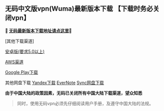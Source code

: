## 无码中文版vpn(Wuma)最新版本下载 【下载时务必关闭vpn】
**🔴 [无码最新版本下载地址请点这里](http://t.cn/Rk76omb)🔴**

[其他下载渠道]

[安卓版(要求5.0以上)](http://176.122.135.123/new/Wuma-git-3.2.5.apk) 

[AWS渠道](https://dl0tgz6ee3upo.cloudfront.net/production/app/builds/029/245/366/original/2e0288b93588af6957633e3602ac7998/Wuma-git-3.2.5.apk)

[Google Play下载](https://play.google.com/store/apps/details?id=com.muma.pn) 

其他网盘下载
[Yandex下载](https://yadi.sk/d/2NEDnPmZ3aHxWi) 
[EverNote](https://www.evernote.com/l/AcpsgNAYO9RKn4Xa_XCX5BFPeSoCvcUeqEY) 
[Sync网盘下载](https://ln.sync.com/dl/9c3f10be0/7ihrejim-xtwzcczk-udqw-cxxrnxji) 

**由于中国大陆的政策因素，无码已关闭所有中国大陆下载渠道，望众知悉**
> 同时，使用无码vpn必须先仔细阅读用户手册，及遵守中国大陆的法规。



